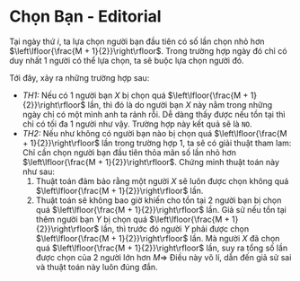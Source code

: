 # Chọn Bạn - Editorial

Tại ngày thứ $i,$ ta lựa chọn người bạn đầu tiên có số lần chọn nhỏ hơn $\left\lfloor{\frac{M + 1}{2}}\right\rfloor$. Trong trường hợp ngày đó chỉ có duy nhất $1$ người có thể lựa chọn, ta sẽ buộc lựa chọn người đó.

Tới đây, xảy ra những trường hợp sau:

- *TH1:* Nếu có $1$ người bạn $X$ bị chọn quá $\left\lfloor{\frac{M + 1}{2}}\right\rfloor$ lần, thì đó là do người bạn $X$ này nằm trong những ngày chỉ có một mình anh ta rảnh rỗi. Dễ dàng thấy được nếu tồn tại thì chỉ có tối đa $1$ người như vậy. Trường hợp này kết quả sẽ là `NO`.
- *TH2:* Nếu như không có người bạn nào bị chọn quá $\left\lfloor{\frac{M + 1}{2}}\right\rfloor$ lần trong trường hợp $1,$ ta sẽ có giải thuật tham lam: Chỉ cần chọn người bạn đầu tiên thỏa mãn số lần nhỏ hơn $\left\lfloor{\frac{M + 1}{2}}\right\rfloor$. Chứng minh thuật toán này như sau:
    1. Thuật toán đảm bảo rằng một người $X$ sẽ luôn được chọn không quá $\left\lfloor{\frac{M + 1}{2}}\right\rfloor$ lần.
    2. Thuật toán sẽ không bao giờ khiến cho tồn tại $2$ người bạn bị chọn quá $\left\lfloor{\frac{M + 1}{2}}\right\rfloor$ lần. Giả sử nếu tồn tại thêm người bạn $Y$ bị chọn quá $\left\lfloor{\frac{M + 1}{2}}\right\rfloor$ lần, thì trước đó người $Y$ phải được chọn $\left\lfloor{\frac{M + 1}{2}}\right\rfloor$ lần. Mà người $X$ đã chọn quá $\left\lfloor{\frac{M + 1}{2}}\right\rfloor$ lần, suy ra tổng số lần được chọn của $2$ người lớn hơn $M \Rightarrow$ Điều này vô lí, dẫn đến giả sử sai và thuật toán này luôn đúng đắn.